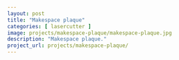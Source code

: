 ```yaml
---
layout: post
title: "Makespace plaque"
categories: [ lasercutter ]
image: projects/makespace-plaque/makespace-plaque.jpg
description: "Makespace plaque."
project_url: projects/makespace-plaque/
---
```


